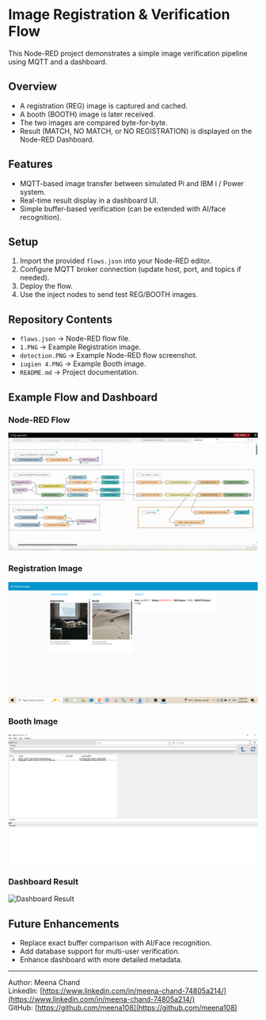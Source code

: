 # Image Registration & Verification Flow

This Node-RED project demonstrates a simple image verification pipeline using MQTT and a dashboard.

## Overview
- A registration (REG) image is captured and cached.
- A booth (BOOTH) image is later received.
- The two images are compared byte-for-byte.
- Result (MATCH, NO MATCH, or NO REGISTRATION) is displayed on the Node-RED Dashboard.

## Features
- MQTT-based image transfer between simulated Pi and IBM i / Power system.
- Real-time result display in a dashboard UI.
- Simple buffer-based verification (can be extended with AI/face recognition).

## Setup
1. Import the provided `flows.json` into your Node-RED editor.
2. Configure MQTT broker connection (update host, port, and topics if needed).
3. Deploy the flow.
4. Use the inject nodes to send test REG/BOOTH images.

## Repository Contents
- `flows.json` → Node-RED flow file.
- `1.PNG` → Example Registration image.
- `detection.PNG` → Example Node-RED flow screenshot.
- `iugien 4.PNG` → Example Booth image.
- `README.md` → Project documentation.

## Example Flow and Dashboard

### Node-RED Flow
![Flow Screenshot](detection.PNG)

### Registration Image
![Registration Example](1.PNG)

### Booth Image
![Booth Example](iugien%204.PNG)

### Dashboard Result
![Dashboard Result](nbfs.PNG)

## Future Enhancements
- Replace exact buffer comparison with AI/Face recognition.
- Add database support for multi-user verification.
- Enhance dashboard with more detailed metadata.

---

Author: Meena Chand  
LinkedIn: [https://www.linkedin.com/in/meena-chand-74805a214/](https://www.linkedin.com/in/meena-chand-74805a214/)  
GitHub: [https://github.com/meena108](https://github.com/meena108)
